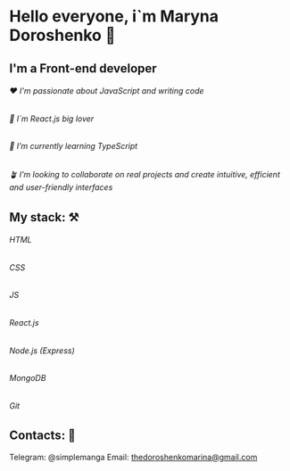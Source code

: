 # Hello everyone, i`m Maryna Doroshenko 👋 
## I'm a Front-end developer

###### ♥️ I'm passionate about JavaScript and writing code ######
###### 💫 I`m React.js big lover ######
###### 🌱 I’m currently learning TypeScript ######
###### 🪴 I’m looking to collaborate on real projects and create intuitive, efficient and user-friendly interfaces ######

## My stack: ⚒️ ##
###### HTML ######
###### CSS ######
###### JS ######
###### React.js ######
###### Node.js (Express) ######
###### MongoDB ######
###### Git ######

## Contacts: 👀 ##
Telegram: @simplemanga
Email: thedoroshenkomarina@gmail.com

